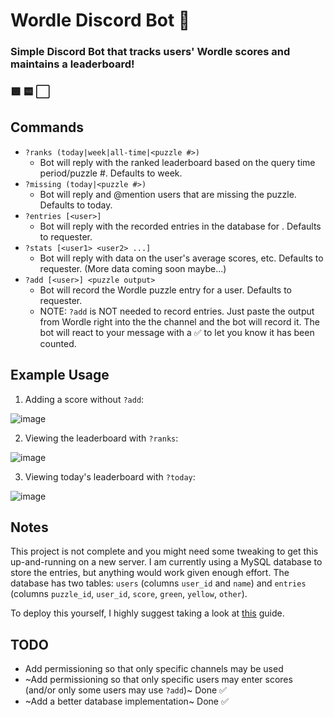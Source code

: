 # Wordle Discord Bot 🤖
### Simple Discord Bot that tracks users' Wordle scores and maintains a leaderboard!
### 🟩 🟨 ⬜

## Commands
- `?ranks (today|week|all-time|<puzzle #>)`
  - Bot will reply with the ranked leaderboard based on the query time period/puzzle #. Defaults to week.
- `?missing (today|<puzzle #>)`
  - Bot will reply and @mention users that are missing the puzzle. Defaults to today.
- `?entries [<user>]`
  - Bot will reply with the recorded entries in the database for <user>. Defaults to requester.
- `?stats [<user1> <user2> ...]`
  - Bot will reply with data on the user's average scores, etc. Defaults to requester. (More data coming soon maybe...)
- `?add [<user>] <puzzle output>`
  - Bot will record the Wordle puzzle entry for a user. Defaults to requester.
  - NOTE: `?add` is NOT needed to record entries. Just paste the output from Wordle right into the the channel and the bot will record it. The bot will react to your message with a ✅ to let you know it has been counted.

## Example Usage

1. Adding a score without `?add`:

![image](https://user-images.githubusercontent.com/25470007/150624652-18f34aea-aab8-4187-bf19-6a41f3c2ec85.png)

2. Viewing the leaderboard with `?ranks`:

![image](https://user-images.githubusercontent.com/25470007/150624623-4b9e7043-88b7-446b-bd0e-02bc999d6006.png)

3. Viewing today's leaderboard with `?today`:

![image](https://user-images.githubusercontent.com/25470007/150624781-5ff68297-c62f-4d69-a228-50680d37fc96.png)

## Notes

This project is not complete and you might need some tweaking to get this up-and-running on a new server. I am currently using a MySQL database to store the entries, but anything would work given enough effort. The database has two tables: `users` (columns `user_id` and `name`) and `entries` (columns `puzzle_id`, `user_id`, `score`, `green`, `yellow`, `other`).

To deploy this yourself, I highly suggest taking a look at [this](https://realpython.com/how-to-make-a-discord-bot-python/) guide.

## TODO

- Add permissioning so that only specific channels may be used
- ~Add permissioning so that only specific users may enter scores (and/or only some users may use `?add`)~ Done ✅
- ~Add a better database implementation~ Done ✅
